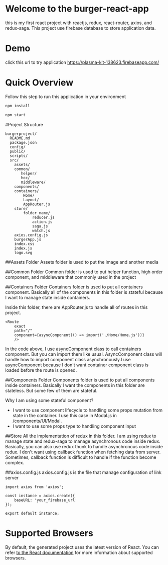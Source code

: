 # Welcome to the burger-react-app
this is my first react project with reactjs, redux, react-router, axios, and redux-saga. 
This project use firebase database to store application data.

# Demo
click this url to try application https://plasma-kit-138623.firebaseapp.com/

# Quick Overview
Follow this step to run this application in your environment
```sh
npm install

npm start
```

#Project Structure

```
burgerproject/
  README.md
  package.json
  config/
  public/
  scripts/
  src/
    assets/
    common/
       helper/
       hoc/
       middleware/
    components/
    containers/
        Home/
        Layout/
        AppRouter.js
    store/
        folder_name/
            reducer.js
            action.js
            saga.js
            watch.js
    axios.config.js
    burgerApp.js
    index.css
    index.js
    logo.svg
```
##Assets Folder
Assets folder is used to put the image and another media

##Common Folder
Common folder is used to put helper function, high order component, and middleware that commonly used in the project

##Containers Folder
Containers folder is used to put all containers component. 
Basically all of the components in this folder is stateful because I want to manage state inside containers.

Inside this folder, there are AppRouter.js to handle all of routes in this project.
```$xslt
<Route
    exact
    path="/"
    component={asyncComponent(() => import('./Home/Home.js'))}
    />
```
In the code above, I use asyncComponent class to call containers component. But you can import them like usual.
AsyncComponent class will handle how to import component class asynchronously.I use asyncComponent because I don't want container component class is loaded before the route is opened.

##Components Folder
Components folder is used to put all components inside containers.
Basically I want the components in this folder are stateless. But some few of them are stateful.

Why I am using some stateful component?
 - I want to use component lifecycle to handling some props mutation from state in the container. I use this case in Modal.js in /components/UI/Modal.
 - I want to use some props type to handling component input

##Store
All the implementation of redux in this folder. I am using redux to manage state and redux-saga to manage asynchronous code inside redux.
Basically, you can also use redux thunk to handle asynchronous code inside redux. I don't want using callback function when fetching data from server. Sometimes, callback function is difficult to handle if the function become complex.

##axios.config.js
axios.config.js is the file that manage configuration of link server
```$xslt
import axios from 'axios';

const instance = axios.create({
    baseURL: 'your_firebase_url'
});

export default instance;
```

# Supported Browsers
By default, the generated project uses the latest version of React.
You can refer [to the React documentation](https://reactjs.org/docs/react-dom.html#browser-support) for more information about supported browsers.
